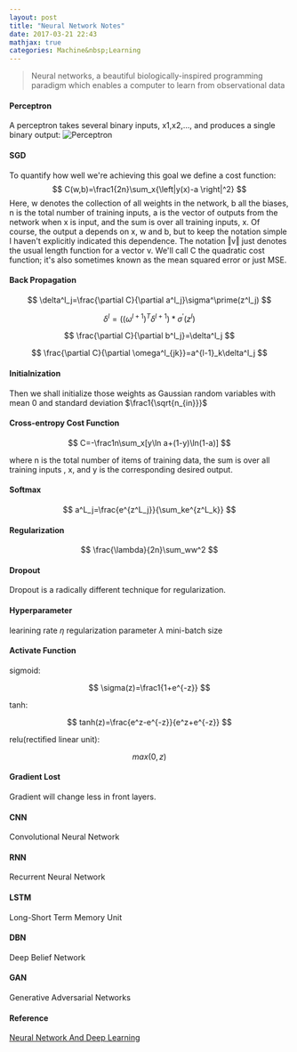 ```yaml
---
layout: post
title: "Neural Network Notes"
date: 2017-03-21 22:43
mathjax: true
categories: Machine&nbsp;Learning
---
```


> Neural networks, a beautiful biologically-inspired programming paradigm which enables a computer to learn from observational data

#### Perceptron
A perceptron takes several binary inputs, x1,x2,…, and produces a single binary output:
![Perceptron](../../../../assets/images/perceptron.png)


#### SGD
To quantify how well we're achieving this goal we define a cost function:
$$ 
C(w,b)=\frac1{2n}\sum_x{\left|y(x)-a \right|^2}
$$
Here, w denotes the collection of all weights in the network, b all the biases, n is the total number of training inputs, a is the vector of outputs from the network when x is input, and the sum is over all training inputs, x. Of course, the output a depends on x, w and b, but to keep the notation simple I haven't explicitly indicated this dependence. The notation ‖v‖ just denotes the usual length function for a vector v. We'll call C the quadratic cost function; it's also sometimes known as the mean squared error or just MSE.

#### Back Propagation

$$ 
\delta^l_j=\frac{\partial C}{\partial a^l_j}\sigma^\prime(z^l_j) 
$$

$$
\delta^l=((\omega^{l+1})^T\delta^{l+1})*\sigma^\prime(z^l)
$$

$$
\frac{\partial C}{\partial b^l_j}=\delta^l_j
$$

$$
\frac{\partial C}{\partial \omega^l_{jk}}=a^{l-1}_k\delta^l_j
$$

#### Initialnization
Then we shall initialize those weights as Gaussian random variables with mean 0 and standard deviation $\frac1{\sqrt{n_{in}}}$

#### Cross-entropy Cost Function

$$
C=-\frac1n\sum_x[y\ln a+(1-y)\ln(1-a)]
$$

where n is the total number of items of training data, the sum is over all training inputs , x, and y is the corresponding desired output.

#### Softmax

$$
a^L_j=\frac{e^{z^L_j}}{\sum_ke^{z^L_k}}
$$

#### Regularization

$$
\frac{\lambda}{2n}\sum_ww^2
$$

#### Dropout
Dropout is a radically different technique for regularization.

#### Hyperparameter
learining rate $\eta$
regularization parameter $\lambda$
mini-batch size

#### Activate Function

sigmoid: 

$$
\sigma(z)=\frac1{1+e^{-z}}
$$

tanh: 

$$
tanh(z)=\frac{e^z-e^{-z}}{e^z+e^{-z}}
$$

relu(rectified linear unit): 

$$
max(0,z)
$$

#### Gradient Lost
Gradient will change less in front layers.

#### CNN
Convolutional Neural Network 

#### RNN
Recurrent Neural Network

#### LSTM
Long-Short Term Memory Unit

#### DBN
Deep Belief Network

#### GAN
Generative Adversarial Networks

#### Reference
[Neural Network And Deep Learning](http://neuralnetworksanddeeplearning.com)
